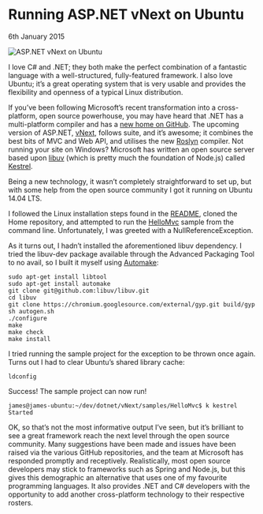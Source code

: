 # Running ASP.NET vNext on Ubuntu

<time datetime="2015-01-06">6th January 2015</time>

<img src="https://pbs.twimg.com/media/B6hJzO2IQAEiZ7D.png:large" alt="ASP.NET vNext on Ubuntu" class="blog-post__image--primary" />

I love C# and .NET; they both make the perfect combination of a fantastic language with a well-structured, fully-featured framework. I also love Ubuntu; it’s a great operating system that is very usable and provides the flexibility and openness of a typical Linux distribution.

If you’ve been following Microsoft’s recent transformation into a cross-platform, open source powerhouse, you may have heard that .NET has a multi-platform compiler and has a [new home on GitHub](https://github.com/Microsoft/dotnet). The upcoming version of ASP.NET, [vNext](https://github.com/aspnet/Home), follows suite, and it’s awesome; it combines the best bits of MVC and Web API, and utilises the new [Roslyn](https://roslyn.codeplex.com/) compiler. Not running your site on Windows? Microsoft has written an open source server based upon [libuv](https://github.com/libuv/libuv) (which is pretty much the foundation of Node.js) called [Kestrel](https://github.com/aspnet/KestrelHttpServer).

Being a new technology, it wasn’t completely straightforward to set up, but with some help from the open source community I got it running on Ubuntu 14.04 LTS.

I followed the Linux installation steps found in the [README](https://github.com/aspnet/Home/blob/master/README.md), cloned the Home repository, and attempted to run the [HelloMvc](https://github.com/aspnet/Home/tree/master/samples/HelloMvc) sample from the command line. Unfortunately, I was greeted with a NullReferenceException.

As it turns out, I hadn’t installed the aforementioned libuv dependency. I tried the libuv-dev package available through the Advanced Packaging Tool to no avail, so I built it myself using [Automake](https://www.gnu.org/software/automake/):

```
sudo apt-get install libtool
sudo apt-get install automake
git clone git@github.com:libuv/libuv.git
cd libuv
git clone https://chromium.googlesource.com/external/gyp.git build/gyp
sh autogen.sh
./configure
make
make check
make install
```

I tried running the sample project for the exception to be thrown once again. Turns out I had to clear Ubuntu’s shared library cache:

```
ldconfig
```

Success! The sample project can now run!

```
james@james-ubuntu:~/dev/dotnet/vNext/samples/HelloMvc$ k kestrel
Started
```

OK, so that’s not the most informative output I’ve seen, but it’s brilliant to see a great framework reach the next level through the open source community. Many suggestions have been made and issues have been raised via the various GitHub repositories, and the team at Microsoft has responded promptly and receptively. Realistically, most open source developers may stick to frameworks such as Spring and Node.js, but this gives this demographic an alternative that uses one of my favourite programming languages. It also provides .NET and C# developers with the opportunity to add another cross-platform technology to their respective rosters.